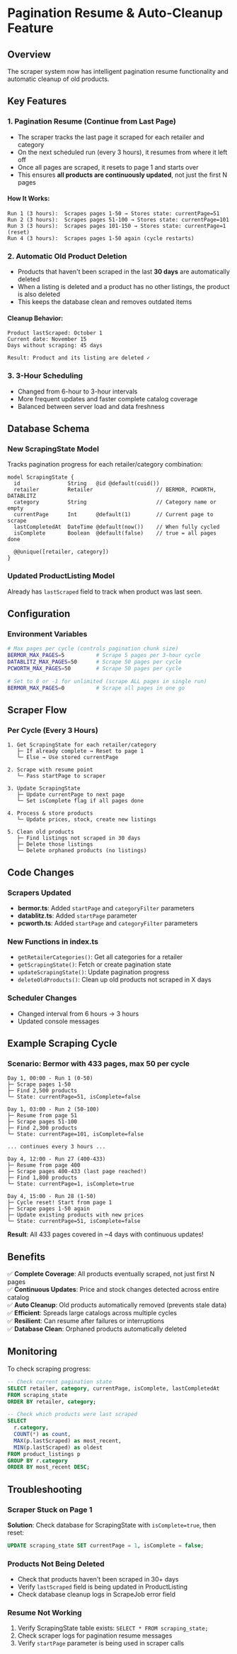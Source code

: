# Pagination Resume & Auto-Cleanup Feature

## Overview

The scraper system now has intelligent pagination resume functionality and automatic cleanup of old products.

## Key Features

### 1. **Pagination Resume (Continue from Last Page)**

- The scraper tracks the last page it scraped for each retailer and category
- On the next scheduled run (every 3 hours), it resumes from where it left off
- Once all pages are scraped, it resets to page 1 and starts over
- This ensures **all products are continuously updated**, not just the first N pages

#### How It Works:

```
Run 1 (3 hours):  Scrapes pages 1-50 → Stores state: currentPage=51
Run 2 (3 hours):  Scrapes pages 51-100 → Stores state: currentPage=101
Run 3 (3 hours):  Scrapes pages 101-150 → Stores state: currentPage=1 (reset)
Run 4 (3 hours):  Scrapes pages 1-50 again (cycle restarts)
```

### 2. **Automatic Old Product Deletion**

- Products that haven't been scraped in the last **30 days** are automatically deleted
- When a listing is deleted and a product has no other listings, the product is also deleted
- This keeps the database clean and removes outdated items

#### Cleanup Behavior:

```
Product lastScraped: October 1
Current date: November 15
Days without scraping: 45 days

Result: Product and its listing are deleted ✓
```

### 3. **3-Hour Scheduling**

- Changed from 6-hour to 3-hour intervals
- More frequent updates and faster complete catalog coverage
- Balanced between server load and data freshness

## Database Schema

### New ScrapingState Model

Tracks pagination progress for each retailer/category combination:

```prisma
model ScrapingState {
  id               String   @id @default(cuid())
  retailer         Retailer                    // BERMOR, PCWORTH, DATABLITZ
  category         String                      // Category name or empty
  currentPage      Int      @default(1)        // Current page to scrape
  lastCompletedAt  DateTime @default(now())    // When fully cycled
  isComplete       Boolean  @default(false)    // true = all pages done

  @@unique([retailer, category])
}
```

### Updated ProductListing Model

Already has `lastScraped` field to track when product was last seen.

## Configuration

### Environment Variables

```bash
# Max pages per cycle (controls pagination chunk size)
BERMOR_MAX_PAGES=5          # Scrape 5 pages per 3-hour cycle
DATABLITZ_MAX_PAGES=50      # Scrape 50 pages per cycle
PCWORTH_MAX_PAGES=50        # Scrape 50 pages per cycle

# Set to 0 or -1 for unlimited (scrape ALL pages in single run)
BERMOR_MAX_PAGES=0          # Scrape all pages in one go
```

## Scraper Flow

### Per Cycle (Every 3 Hours)

```
1. Get ScrapingState for each retailer/category
   ├─ If already complete → Reset to page 1
   └─ Else → Use stored currentPage

2. Scrape with resume point
   └─ Pass startPage to scraper

3. Update ScrapingState
   ├─ Update currentPage to next page
   └─ Set isComplete flag if all pages done

4. Process & store products
   └─ Update prices, stock, create new listings

5. Clean old products
   ├─ Find listings not scraped in 30 days
   ├─ Delete those listings
   └─ Delete orphaned products (no listings)
```

## Code Changes

### Scrapers Updated

- **bermor.ts**: Added `startPage` and `categoryFilter` parameters
- **datablitz.ts**: Added `startPage` parameter
- **pcworth.ts**: Added `startPage` and `categoryFilter` parameters

### New Functions in index.ts

- `getRetailerCategories()`: Get all categories for a retailer
- `getScrapingState()`: Fetch or create pagination state
- `updateScrapingState()`: Update pagination progress
- `deleteOldProducts()`: Clean up old products not scraped in X days

### Scheduler Changes

- Changed interval from 6 hours → 3 hours
- Updated console messages

## Example Scraping Cycle

### Scenario: Bermor with 433 pages, max 50 per cycle

```
Day 1, 00:00 - Run 1 (0-50)
├─ Scrape pages 1-50
├─ Find 2,500 products
└─ State: currentPage=51, isComplete=false

Day 1, 03:00 - Run 2 (50-100)
├─ Resume from page 51
├─ Scrape pages 51-100
├─ Find 2,300 products
└─ State: currentPage=101, isComplete=false

... continues every 3 hours ...

Day 4, 12:00 - Run 27 (400-433)
├─ Resume from page 400
├─ Scrape pages 400-433 (last page reached!)
├─ Find 1,800 products
└─ State: currentPage=1, isComplete=true

Day 4, 15:00 - Run 28 (1-50)
├─ Cycle reset! Start from page 1
├─ Scrape pages 1-50 again
├─ Update existing products with new prices
└─ State: currentPage=51, isComplete=false
```

**Result**: All 433 pages covered in ~4 days with continuous updates!

## Benefits

✅ **Complete Coverage**: All products eventually scraped, not just first N pages  
✅ **Continuous Updates**: Price and stock changes detected across entire catalog  
✅ **Auto Cleanup**: Old products automatically removed (prevents stale data)  
✅ **Efficient**: Spreads large catalogs across multiple cycles  
✅ **Resilient**: Can resume after failures or interruptions  
✅ **Database Clean**: Orphaned products automatically deleted

## Monitoring

To check scraping progress:

```sql
-- Check current pagination state
SELECT retailer, category, currentPage, isComplete, lastCompletedAt
FROM scraping_state
ORDER BY retailer, category;

-- Check which products were last scraped
SELECT
  r.category,
  COUNT(*) as count,
  MAX(p.lastScraped) as most_recent,
  MIN(p.lastScraped) as oldest
FROM product_listings p
GROUP BY r.category
ORDER BY most_recent DESC;
```

## Troubleshooting

### Scraper Stuck on Page 1

**Solution**: Check database for ScrapingState with `isComplete=true`, then reset:

```sql
UPDATE scraping_state SET currentPage = 1, isComplete = false;
```

### Products Not Being Deleted

- Check that products haven't been scraped in 30+ days
- Verify `lastScraped` field is being updated in ProductListing
- Check database cleanup logs in ScrapeJob error field

### Resume Not Working

1. Verify ScrapingState table exists: `SELECT * FROM scraping_state;`
2. Check scraper logs for pagination resume messages
3. Verify `startPage` parameter is being used in scraper calls

